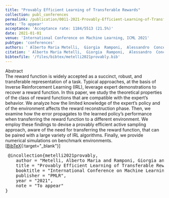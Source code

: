 ```yaml
---
title: "Provably Efficient Learning of Transferable Rewards"
collection: publ_conferences
permalink: /publication/0011-2021-Provably-Efficient-Learning-of-Transferable-Rewards
note: 'To appear'
acceptance: 'Acceptance rate: 1184/5513 (21.5%)'
date: 2021-01-01
venue: 'International Conference on Machine Learning, ICML 2021'
pubtype: 'conferences'
authors: ' Alberto Maria Metelli,  Giorgia  Ramponi,  Alessandro  Concetti, and  Marcello  Restelli'
citation: ' Alberto Maria Metelli,  Giorgia  Ramponi,  Alessandro  Concetti, and  Marcello  Restelli&quot;Provably Efficient Learning of Transferable Rewards.&quot; International Conference on Machine Learning, ICML 2021, 2021.'
bibtexfile: '/files/bibtex/metelli2021provably.bib'
---
```

Abstract
 <br> The reward function is widely accepted as a succinct, robust, and transferable representation of a task. Typical approaches, at the basis of Inverse Reinforcement Learning (IRL), leverage expert demonstrations to recover a reward function. In this paper, we study the theoretical properties of the class of reward functions that are compatible with the expert’s behavior. We analyze how the limited knowledge of the expert’s policy and of the environment affects the reward reconstruction phase. Then, we examine how the error propagates to the learned policy’s performance when transferring the reward function to a different environment. We employ these findings to devise a provably efficient active sampling approach, aware of the need for transferring the reward function, that can be paired with a large variety of IRL algorithms. Finally, we provide numerical simulations on benchmark environments. <br> 
[[BibTeX](/files/bibtex/metelli2021provably.bib){:target="_blank"}] 
<pre> @incollection{metelli2021provably,
    author = "Metelli, Alberto Maria and Ramponi, Giorgia and Concetti, Alessandro and Restelli, Marcello",
    title = "Provably Efficient Learning of Transferable Rewards",
    booktitle = "International Conference on Machine Learning, {ICML} 2021",
    publisher = "PMLR",
    year = "2021",
    note = "To appear"
} </pre>
